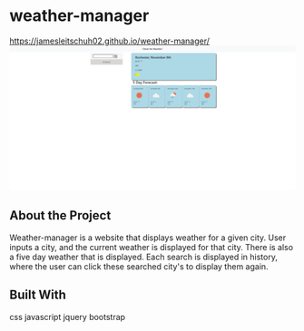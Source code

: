 # weather-manager
https://jamesleitschuh02.github.io/weather-manager/
![alt_text](./assets/weather-manager.png)

## About the Project
Weather-manager is a website that displays weather for a given city. User inputs a city, and the current weather is displayed for that city. There is also a five day weather that is displayed. Each search is displayed in history, where the user can click these searched city's to display them again.

## Built With
css
javascript
jquery
bootstrap